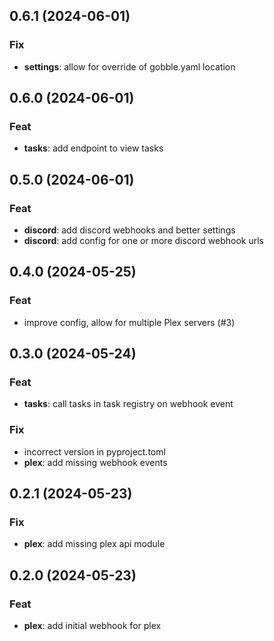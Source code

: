 ## 0.6.1 (2024-06-01)

### Fix

- **settings**: allow for override of gobble.yaml location

## 0.6.0 (2024-06-01)

### Feat

- **tasks**: add endpoint to view tasks

## 0.5.0 (2024-06-01)

### Feat

- **discord**: add discord webhooks and better settings
- **discord**: add config for one or more discord webhook urls

## 0.4.0 (2024-05-25)

### Feat

- improve config, allow for multiple Plex servers (#3)

## 0.3.0 (2024-05-24)

### Feat

- **tasks**: call tasks in task registry on webhook event

### Fix

- incorrect version in pyproject.toml
- **plex**: add missing webhook events

## 0.2.1 (2024-05-23)

### Fix

- **plex**: add missing plex api module

## 0.2.0 (2024-05-23)

### Feat

- **plex**: add initial webhook for plex
